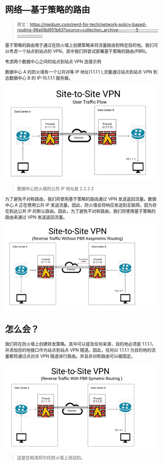 # 网络—基于策略的路由

> 原文：<https://medium.com/nerd-for-tech/network-policy-based-routing-96e08d951b63?source=collection_archive---------5----------------------->

基于策略的路由用于通过在防火墙上创建策略来将流量路由到特定目的地。我们可以考虑一个站点到站点的 VPN，其中我们将尝试部署基于策略的路由(PBR)。

考虑两个数据中心之间的站点到站点 VPN 连接示例

数据中心 A 的防火墙有一个公共对等 IP 地址(1.1.1.1 ),流量通过站点到站点 VPN 到达数据中心 B 的 IP-10.1.1.1 服务器。

![](img/b102c1469421844bfaf472c02f55bf3a.png)

> 数据中心防火墙的公共 IP 地址是 2.2.2.2

为了避免不对称路由，我们将使用基于策略的路由通过 VPN 发送返回流量。数据中心 A 正在使用公共 IP 发送流量。因此，防火墙会将响应发送到互联网，因为存在到达公共 IP 的默认路由。因此，为了避免不对称路由，我们将使用基于策略的路由来通过 VPN 发送返回流量。

![](img/e1fae27d9337b4782da6d69717c87e24.png)

# 怎么会？

我们将在防火墙上创建转发策略。其中可以提及任何来源，目的地必须是 1.1.1.1，并添加目的地接口作为站点到站点 VPN 隧道。因此，任何以 1.1.1.1 为目的地的流量都将通过点对点 VPN 隧道进行路由。并且非对称路由可以被固定。

![](img/881828ab8023c800552c64ad78c40237.png)

> 这是在帕洛阿尔托防火墙上测试的。